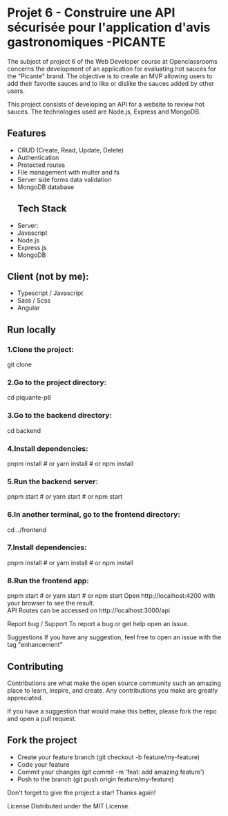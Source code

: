 <h1> Projet 6 - Construire une API sécurisée pour l'application d'avis gastronomiques -PICANTE </h1>

<p>The subject of project 6 of the Web Developer course at Openclassrooms concerns the development of an application for evaluating hot sauces for the "Picante" brand. The objective is to create an MVP allowing users to add their favorite sauces and to like or dislike the sauces added by other users.</p>

<p>This project consists of developing an API for a website to review hot sauces. The technologies used are Node.js, Express and MongoDB.
</p>
<h2>Features</h2>
<ul>
<li>CRUD (Create, Read, Update, Delete)</li>
<li>Authentication</li>
<li>Protected routes</li>
<li>File management with multer and fs</li>
<li>Server side forms data validation</li>
<li>MongoDB database</li>
</ul>

<ul>
<h2>Tech Stack</h2>
<li>Server:</li>
<li>Javascript</li>
<li>Node.js</li>
<li>Express.js</li>
<li>MongoDB</li>


</ul>

<h2>Client (not by me):</h2>
<ul>
<li>Typescript / Javascript</li>
<li>Sass / Scss</li>
<li>Angular</li>
</ul>


<h2>Run locally</h2>
<h3>1.Clone the project:</h3>
 <p>git clone 
 </p>
 <h3>2.Go to the project directory: </h3>

  cd piquante-p6
 <h3>3.Go to the backend directory: </h3>
  cd backend

 <h3>4.Install dependencies: </h3>
  pnpm install
  # or
  yarn install
  # or
  npm install

 <h3>5.Run the backend server: </h3>
  pnpm start
  # or
  yarn start
  # or
  npm start
 <h3>6.In another terminal, go to the frontend directory: </h3>
  cd ../frontend
 <h3>7.Install dependencies: </h3>
  pnpm install
  # or
  yarn install
  # or
  npm install
 <h3>8.Run the frontend app: </h3>
  pnpm start
  # or
  yarn start
  # or
  npm start
  <span> Open http://localhost:4200 with your browser to see the result. </span>
<br />
  <span> API Routes can be accessed on http://localhost:3000/api </span>



Report bug / Support
To report a bug or get help open an issue.

Suggestions
If you have any suggestion, feel free to open an issue with the tag "enhancement"
<h2>Contributing</h2>
<p>Contributions are what make the open source community such an amazing place to learn, inspire, and create. Any contributions you make are greatly appreciated.</p>

<p>If you have a suggestion that would make this better, please fork the repo and open a pull request.</p>
<h2>Fork the project</h2>
<ul>
<li>Create your feature branch (git checkout -b feature/my-feature)
</li>
<li>Code your feature</li>
<li>Commit your changes (git commit -m 'feat: add amazing feature')</li>
<li>Push to the branch (git push origin feature/my-feature)</li>

</ul>

Don't forget to give the project a star! Thanks again!

License
Distributed under the MIT License.